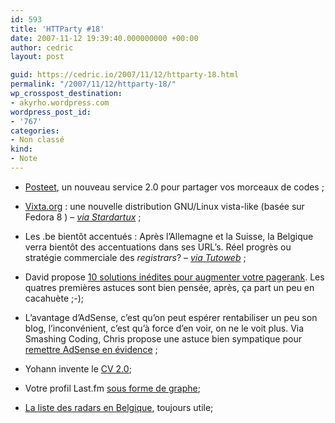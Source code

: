 ```yaml
---
id: 593
title: 'HTTParty #18'
date: 2007-11-12 19:39:40.000000000 +00:00
author: cedric
layout: post

guid: https://cedric.io/2007/11/12/httparty-18.html
permalink: "/2007/11/12/httparty-18/"
wp_crosspost_destination:
- akyrho.wordpress.com
wordpress_post_id:
- '767'
categories:
- Non classé
kind:
- Note
---
```

  * [Posteet](http://www.posteet.com), un nouveau service 2.0 pour partager vos morceaux de codes ;

  * [Vixta.org](http://www.vixta.org/) : une nouvelle distribution GNU/Linux vista-like (basée sur Fedora 8 ) &#8211; [_via Stardartux_](http://standartux.fr/index.php?post/2007/11/10/Vixtaorg-095-%3A-ca-ressemble-a-Vista-mais-cest-sous-GNU/Linux) ;

  * Les .be bientôt accentués : Après l’Allemagne et la Suisse, la Belgique verra bientôt des accentuations dans ses URL’s. Réel progrès ou stratégie commerciale des _registrars_? &#8211; [_via Tutoweb_](http://www.tutoweb.com/blog/11-11-2007/bientot-les-be-accentues/) ;

  * David propose [10 solutions inédites pour augmenter votre pagerank](http://www.biologeek.com/journal/index.php/10-solutions-inedites-pour-ameliorer-votre-pagerank). Les quatres premières astuces sont bien pensée, après, ça part un peu en cacahuète ;-);

  * L’avantage d’AdSense, c’est qu’on peut espérer rentabiliser un peu son blog, l’inconvénient, c’est qu’à force d’en voir, on ne le voit plus. Via Smashing Coding, Chris propose une astuce bien sympatique pour [remettre AdSense en évidence](http://smashingcoding.com/2007/11/04/une-integration-dadsense-reussie/) ;

  * Yohann invente le [CV 2.0](http://www.spawnrider.net/blogs/2007/10/29/un-cv-a-la-sauce-web-20/);

  * Votre profil Last.fm [sous forme de graphe](http://blog.sietch-tabr.com/index.php/post/2007/10/29/graphe-lastfm);

  * [La liste des radars en Belgique](http://spreadsheets.google.com/pub?key=pr9cC2H08y7cg2uVtGpu5eA), toujours utile;